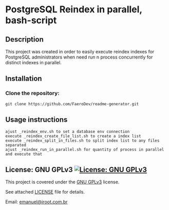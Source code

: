 # PostgreSQL Reindex in parallel, bash-script
  
  ##  Description

  This project was created in order to easily execute reindex indexes for PostgreSQL administrators when need run n process concurrently for distinct indexes in parallel.
  
  ##  Installation

  ### Clone the repository: 
    git clone https://github.com/FaeroDev/readme-generator.git  
      
  ##  Usage instructions  
    ajust _reindex_env.sh to set a database env connection
    execute _reindex_create_file_list.sh to create a index list
    execute _reindex_split_in_files.sh to split index list to any files separated
    ajust _reindex_run_in_parallel.sh for quantity of process in parallel and execute that
    
  ##  License: GNU GPLv3 [![License: GNU GPLv3](https://github.com/iroot-technology/postgresql-reindex-parallel/assets/52215486/b7061021-1a70-4a54-b693-5df75263b3fb)](https://www.gnu.org/licenses/gpl-3.0.en.html)

  This project is covered under the [GNU GPLv3](https://www.gnu.org/licenses/gpl-3.0.en.html) license.  
    
  See attached [LICENSE](./LICENSE) file for details.  
    

  Email:  emanuel@iroot.com.br
